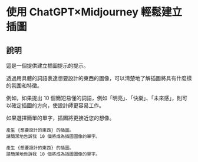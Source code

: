 # 使用 ChatGPT×Midjourney 輕鬆建立插圖

## 說明
這是一個提供建立插圖提示的提示。

透過用具體的詞語表達想要設計的東西的圖像，可以清楚地了解插圖將具有什麼樣的氛圍和特徵。

例如，如果提出 10 個簡短易懂的詞語，例如「明亮」、「快樂」、「未來感」，則可以確定插圖的方向，使設計師更容易工作。

如果選擇簡單的單字，插圖將更接近您的想像。

```plaintext
產生 {想要設計的東西} 的插圖。
請簡潔地告訴我 10 個將成為插圖圖像的單字。
```

```plaintext
產生 {想要設計的東西} 的插圖。
請簡潔地告訴我 10 個將成為插圖圖像的單字。